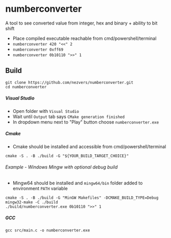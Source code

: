 # numberconverter
 A tool to see converted value from integer, hex and binary + ability to bit shift
- Place compiled executable reachable from cmd/powershell/terminal
- `numberconverter 420 "<<" 2`
- `numberconverter 0xff69`
- `numberconverter 0b10110 ">>" 1`

## Build
```
git clone https://github.com/nezvers/numberconverter.git
cd numberconverter
```

##### Visual Studio
- Open folder with `Visual Studio`
- Wait until `Output` tab says `CMake generation finished`
- In dropdown menu next to "Play" button choose `numberconverter.exe`

##### Cmake
- Cmake should be installed and accessible from cmd/powershell/terminal
```
cmake -S . -B ./build -G "${YOUR_BUILD_TARGET_CHOICE}"
```

###### Example - Windows Mingw with optional debug build
- Mingw64 should be installed and `mingw64/bin` folder added to environment `PATH` variable
```
cmake -S . -B ./build -G "MinGW Makefiles" -DCMAKE_BUILD_TYPE=Debug
mingw32-make -C ./build
./build/numberconverter.exe 0b10110 ">>" 1
```
##### GCC
```
gcc src/main.c -o numberconverter.exe
```